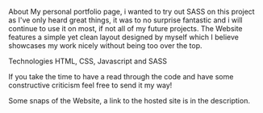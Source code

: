 About
My personal portfolio page, i wanted to try out SASS on this project as I've only heard great things, it was to no surprise fantastic and i will continue to use it on most, if not all of my future projects. The Website features a simple yet clean layout designed by myself which I believe showcases my work nicely without being too over the top.

Technologies
HTML, CSS, Javascript and SASS

If you take the time to have a read through the code and have some constructive criticism feel free to send it my way!

Some snaps of the Website, a link to the hosted site is in the description.
